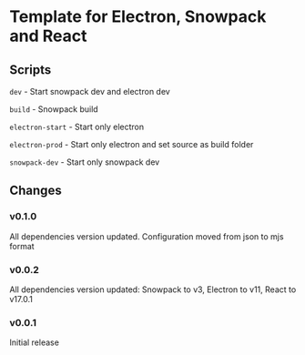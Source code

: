 # Template for Electron, Snowpack and React

## Scripts

`dev` - Start snowpack dev and electron dev

`build` - Snowpack build

`electron-start` - Start only electron

`electron-prod` - Start only electron and set source as build folder

`snowpack-dev` - Start only snowpack dev

## Changes

### v0.1.0
All dependencies version updated. Configuration moved from json to mjs format

### v0.0.2

All dependencies version updated: Snowpack to v3, Electron to v11, React to v17.0.1

### v0.0.1

Initial release
